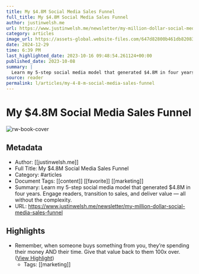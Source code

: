 ```yaml
---
title: My $4.8M Social Media Sales Funnel
full_title: My $4.8M Social Media Sales Funnel
author: justinwelsh.me
url: https://www.justinwelsh.me/newsletter/my-million-dollar-social-media-sales-funnel
category: articles
image_url: https://assets-global.website-files.com/647d82800b461db820830896/652a80e7702409cc5cd86b33_Newsletter%20%2B%20Blog%20Cover%20(11).png
date: 2024-12-29
time: 6:39 PM
last_highlighted_date: 2023-10-16 09:48:54.261124+00:00
published_date: 2023-10-08
summary: |
  Learn my 5-step social media model that generated $4.8M in four years. Engage readers, transition to sales, and deliver value — all without the complexity.
source: reader
permalink: l/articles/my-4-8-m-social-media-sales-funnel
---
```

# My $4.8M Social Media Sales Funnel

![rw-book-cover](https://assets-global.website-files.com/647d82800b461db820830896/652a80e7702409cc5cd86b33_Newsletter%20%2B%20Blog%20Cover%20(11).png)

## Metadata
- Author: [[justinwelsh.me]]
- Full Title: My $4.8M Social Media Sales Funnel
- Category: #articles
- Document Tags: [[content]] [[favorite]] [[marketing]] 
- Summary: Learn my 5-step social media model that generated $4.8M in four years. Engage readers, transition to sales, and deliver value — all without the complexity.
- URL: https://www.justinwelsh.me/newsletter/my-million-dollar-social-media-sales-funnel

## Highlights
- Remember, when someone buys something from you, they’re spending their money AND their time. Give that value back to them 100x over. ([View Highlight](https://read.readwise.io/read/01hcvy6vpxjq9t9fc2xjwfhj30))
    - Tags: [[marketing]] 


